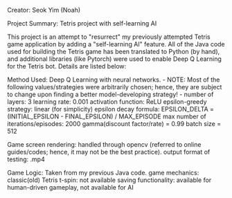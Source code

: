 Creator: Seok Yim (Noah)

Project Summary: Tetris project with self-learning AI

This project is an attempt to "resurrect" my previously attempted Tetris game application by adding a "self-learning AI" feature. All of the Java code used for building the Tetris game has been translated 
to Python (by hand), and additional libraries (like Pytorch) were used to enable Deep Q Learning for the Tetris bot. Details are listed below:

Method Used: Deep Q Learning with neural networks.
    - NOTE: Most of the following values/strategies were arbitrarily chosen; hence, they are subject to change upon finding a better model-developing strategy! -
    number of layers: 3
    learning rate: 0.001
    activation function: ReLU
    epsilon-greedy strategy: linear (for simplicity)
        epsilon decay formula: EPSILON_DELTA = (INITIAL_EPSILON - FINAL_EPSILON) / MAX_EPISODE
    max number of iterations/episodes: 2000 
    gamma(discount factor/rate) = 0.99
    batch size = 512

Game screen rendering: handled through opencv (referred to online guides/codes; hence, it may not be the best practice).
    output format of testing: .mp4

Game Logic: Taken from my previous Java code.
    game mechanics: classic(old) Tetris
    t-spin: not available
    saving functionality: available for human-driven gameplay, not available for AI
  
